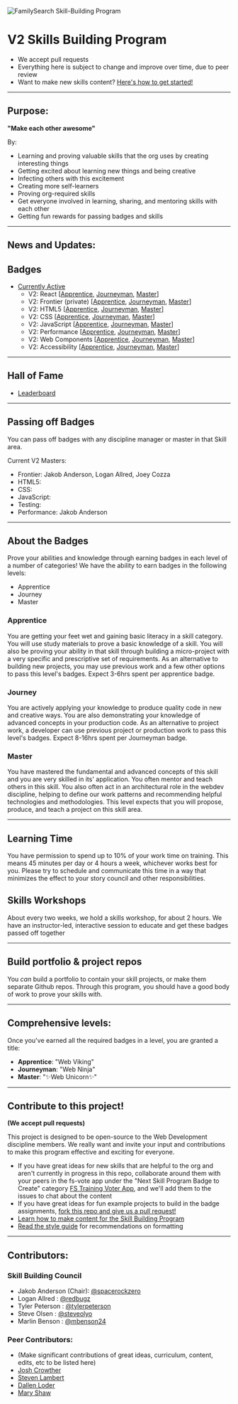 ![FamilySearch Skill-Building Program](https://edge.fscdn.org/assets/img/theme-engage/assets/images/tree-logotype-1x-94806fd4d3214ea1ab7ce7eac7310d2c.png "FamilySearch Skill-Building Program")

V2 Skills Building Program
==========================

- We accept pull requests
- Everything here is subject to change and improve over time, due to peer review
- Want to make new skills content? [Here's how to get started!](https://github.com/fs-webdev/skill-building-program/blob/master/how-to-make-content.md)


-----


## Purpose:
**"Make each other awesome"**

By:

  - Learning and proving valuable skills that the org uses by creating
interesting things
  - Getting excited about learning new things and being creative
  - Infecting others with this excitement
  - Creating more self-learners
  - Proving org-required skills
  - Get everyone involved in learning, sharing, and mentoring skills with each
other
  - Getting fun rewards for passing badges and skills


-----

## News and Updates:

## Badges
- [Currently Active](https://github.com/fs-webdev/skill-building-program/blob/master/badges-active/ "Currently Active Badges")
  - V2: React
  [[Apprentice](https://github.com/fs-webdev/skill-building-program/blob/master/badges-active/react/apprentice.md),
  [Journeyman](https://github.com/fs-webdev/skill-building-program/blob/master/badges-active/react/journeyman.md),
  [Master](https://github.com/fs-webdev/skill-building-program/blob/master/badges-active/react/master.md)]
  - V2: Frontier (private)
  [[Apprentice](https://almtools.ldschurch.org/fhconfluence/display/WD/V2+Frontier+-+Apprentice),
  [Journeyman](https://almtools.ldschurch.org/fhconfluence/display/WD/V2+Frontier+-+Journeyman),
  [Master](https://almtools.ldschurch.org/fhconfluence/display/WD/V2+Frontier+-+Master)]
  - V2: HTML5
  [[Apprentice](https://github.com/fs-webdev/skill-building-program/blob/master/badges-active/html/apprentice.md),
  [Journeyman](https://github.com/fs-webdev/skill-building-program/blob/master/badges-active/html/journeyman.md),
  [Master](https://github.com/fs-webdev/skill-building-program/blob/master/badges-active/html/master.md)]
  - V2: CSS
  [[Apprentice](https://github.com/fs-webdev/skill-building-program/blob/master/badges-active/css/apprentice.md),
  [Journeyman](https://github.com/fs-webdev/skill-building-program/blob/master/badges-active/css/journeyman.md),
  [Master](https://github.com/fs-webdev/skill-building-program/blob/master/badges-active/css/master.md)]
  - V2: JavaScript
  [[Apprentice](https://github.com/fs-webdev/skill-building-program/blob/master/badges-active/javascript/apprentice.md),
  [Journeyman](https://github.com/fs-webdev/skill-building-program/blob/master/badges-active/javascript/journeyman.md),
  [Master](https://github.com/fs-webdev/skill-building-program/blob/master/badges-active/javascript/master.md)]
  - V2: Performance
  [[Apprentice](https://github.com/fs-webdev/skill-building-program/blob/master/badges-active/performance/apprentice.md),
  [Journeyman](https://github.com/fs-webdev/skill-building-program/blob/master/badges-active/performance/journeyman.md),
  [Master](https://github.com/fs-webdev/skill-building-program/blob/master/badges-active/performance/master.md)]
  - V2: Web Components
  [[Apprentice](https://github.com/fs-webdev/skill-building-program/blob/master/badges-active/web-components/apprentice.md),
  [Journeyman](https://github.com/fs-webdev/skill-building-program/blob/master/badges-active/web-components/journeyman.md),
  [Master](https://github.com/fs-webdev/skill-building-program/blob/master/badges-active/web-components/master.md)]
  - V2: Accessibility
  [[Apprentice](https://github.com/fs-webdev/skill-building-program/blob/master/badges-active/accessibility/apprentice.md),
  [Journeyman](https://github.com/fs-webdev/skill-building-program/blob/master/badges-active/accessibility/journeyman.md),
  [Master](https://github.com/fs-webdev/skill-building-program/blob/master/badges-active/accessibility/master.md)]



-----
<!-- Insert newest badges into table below. Newest on left, up to 5 at once -->
<!-- ## Newest Active Badges
[Performance Journeyman](https://github.com/fs-webdev/skill-building-program/blob/master/badges-active/performance/journeyman.md) | [Performance Apprentice](https://github.com/fs-webdev/skill-building-program/blob/master/badges-active/performance/apprentice.md)
----------------------------------------------------------------- | -----------------------------------------------------------------
![Performance Journeyman Badge Image](img/badges/perf-journeyman-md.png "Performance Apprentice Badge Image") | ![Performance Apprentice Badge Image](img/badges/perf-apprentice-md.png "Performance Apprentice Badge Image")


-----
-->


## Hall of Fame
- [Leaderboard](https://github.com/fs-webdev/skill-building-program/issues/38 "Hall of Fame Leaderboard")


-----

## Passing off Badges
You can pass off badges with any discipline manager or master in that Skill area.

Current V2 Masters:
- Frontier: Jakob Anderson, Logan Allred, Joey Cozza
- HTML5:
- CSS:
- JavaScript:
- Testing:
- Performance: Jakob Anderson


-----


## About the Badges

Prove your abilities and knowledge through earning badges in each level of a
number of categories!
We have the ability to earn badges in the following levels:

- Apprentice
- Journey
- Master

### Apprentice
You are getting your feet wet and gaining basic literacy in a skill category. You will use study materials to prove a basic knowledge of a skill. You will also be proving your ability in that skill through building a micro-project with a very specific and prescriptive set of requirements. As an alternative to building new projects, you may use previous work and a few other options to pass this level's badges. Expect 3-6hrs spent per apprentice badge.

### Journey
You are actively applying your knowledge to produce quality code in new and creative ways. You are also demonstrating your knowledge of advanced concepts in your production code. As an alternative to project work, a developer can use previous project or production work to pass this level's badges. Expect 8-16hrs spent per Journeyman badge.

### Master
You have mastered the fundamental and advanced concepts of this skill and you are very skilled in its' application. You often mentor and teach others in this skill. You also often act in an architectural role in the webdev discipline, helping to define our work patterns and recommending helpful technologies and methodologies. This level expects that you will propose, produce, and teach a project on this skill area.


-----


## Learning Time
You have permission to spend up to 10% of your work time on training. This means 45 minutes per day or 4 hours a week, whichever works best for you. Please try to schedule and communicate this time in a way that minimizes the effect to your story council and other responsibilities.


## Skills Workshops
About every two weeks, we hold a skills workshop, for about 2 hours. We have an instructor-led, interactive session to educate and get these badges passed off together

-----


## Build portfolio & project repos
You *can* build a portfolio to contain your skill projects, or make them separate Github repos. Through this program, you should have a good body of work to prove your skills with.


-----


## Comprehensive levels:
Once you've earned all the required badges in a level, you are granted a title:

- **Apprentice**: "Web Viking"
- **Journeyman**: "Web Ninja"
- **Master**:     ":sparkles:Web Unicorn:sparkles:"


-----

## Contribute to this project!
**(We accept pull requests)**

This project is designed to be open-source to the Web Development discipline
members. We really want and invite your input and contributions to make this
program effective and exciting for everyone.

- If you have great ideas for new
skills that are helpful to the org and aren't currently in progress in this
repo, collaborate around them with your peers in the fs-vote app under the "Next Skill Program Badge to Create" category [FS Training Voter App](https://fs-vote.herokuapp.com/?cat=next-skill-badge), and we'll add them to the issues to chat about the content
- If you have great ideas for fun example projects to build in the badge
assignments, [fork this repo and give us a pull request!](https://github.com/fs-webdev/skill-building-program/fork "Fork this repo")
- [Learn how to make content for the Skill Building Program](https://github.com/fs-webdev/skill-building-program/blob/master/how-to-make-content.md)
- [Read the style guide](https://github.com/fs-webdev/skill-building-program/blob/master/style-guide.md "Style Guide") for recommendations on formatting


-----


## Contributors:

### Skill Building Council
- Jakob Anderson (Chair): [@spacerockzero](https://github.com/spacerockzero)
- Logan Allred : [@redbugz](https://github.com/redbugz)
- Tyler Peterson : [@tylerpeterson](https://github.com/tylerpeterson)
- Steve Olsen : [@steveolyo](https://github.com/steveolyo)
- Marlin Benson : [@mbenson24](https://github.com/mbenson24)

### Peer Contributors:
- (Make significant contributions of great ideas, curriculum, content, edits,
etc to be listed here)
- [Josh Crowther](https://github.com/jshcrowthe)
- [Steven Lambert](https://github.com/straker)
- [Dallen Loder](https://github.com/dllndv)
- [Mary Shaw](https://github.com/marybeshaw)
